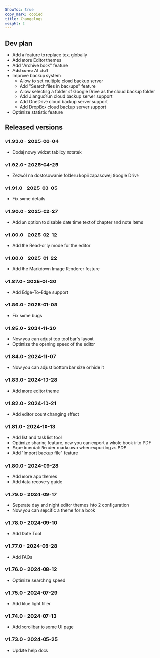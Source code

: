 ```yaml
---
ShowToc: true
copy_mark: copied
title: Changelogs
weight: 2
---
```


## Dev plan

- Add a feature to replace text globally
- Add more Editor themes
- Add "Archive book" feature
- Add some AI stuff
- Improve backup system
    - Allow to set multiple cloud backup server
    - Add "Search files in backups" feature
    - Allow selecting a folder of Google Drive as the cloud backup folder
    - Add JianguoYun cloud backup server support
    - Add OneDrive cloud backup server support
    - Add DropBox cloud backup server support
- Optimize statistic feature

## Released versions

### v1.93.0 - 2025-06-04

- Dodaj nowy widżet tablicy notatek

### v1.92.0 - 2025-04-25

- Zezwól na dostosowanie folderu kopii zapasowej Google Drive

### v1.91.0 - 2025-03-05

- Fix some details

### v1.90.0 - 2025-02-27

- Add an option to disable date time text of chapter and note items

### v1.89.0 - 2025-02-12

- Add the Read-only mode for the editor

### v1.88.0 - 2025-01-22

- Add the Markdown Image Renderer feature

### v1.87.0 - 2025-01-20

- Add Edge-To-Edge support

### v1.86.0 - 2025-01-08

- Fix some bugs

### v1.85.0 - 2024-11-20

- Now you can adjust top tool bar's layout
- Optimize the opening speed of the editor

### v1.84.0 - 2024-11-07

- Now you can adjust bottom bar size or hide it

### v1.83.0 - 2024-10-28

- Add more editor theme

### v1.82.0 - 2024-10-21

- Add editor count changing effect

### v1.81.0 - 2024-10-13

- Add list and task list tool
- Optimize sharing feature, now you can export a whole book into PDF
- Experimental: Render markdown when exporting as PDF
- Add "Import backup file" feature

### v1.80.0 - 2024-09-28

- Add more app themes
- Add data recovery guide

### v1.79.0 - 2024-09-17

- Seperate day and night editor themes into 2 configuration
- Now you can sepcific a theme for a book

### v1.78.0 - 2024-09-10

- Add Date Tool

### v1.77.0 - 2024-08-28

- Add FAQs

### v1.76.0 - 2024-08-12

- Optimize searching speed

### v1.75.0 - 2024-07-29

- Add blue light filter

### v1.74.0 - 2024-07-13

- Add scrollbar to some UI page

### v1.73.0 - 2024-05-25

- Update help docs
